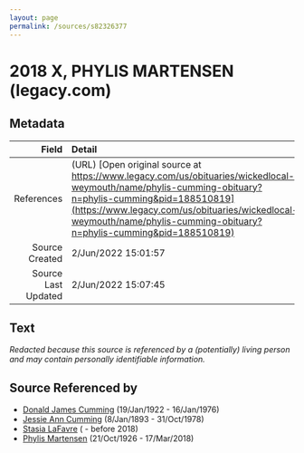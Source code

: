 ```yaml
---
layout: page
permalink: /sources/s82326377
---
```


# 2018 X, PHYLIS MARTENSEN (legacy.com)

## Metadata
Field | Detail
---:|:---
References | (URL) [Open original source at https://www.legacy.com/us/obituaries/wickedlocal-weymouth/name/phylis-cumming-obituary?n=phylis-cumming&pid=188510819](https://www.legacy.com/us/obituaries/wickedlocal-weymouth/name/phylis-cumming-obituary?n=phylis-cumming&pid=188510819)
Source Created | 2/Jun/2022 15:01:57
Source Last Updated | 2/Jun/2022 15:07:45

## Text

_Redacted because this source is referenced by a (potentially) living person and may contain personally identifiable information._

## Source Referenced by

* [Donald James Cumming](../people/@42110198@-donald-james-cumming-b1922-1-19-d1976-1-16.md) (19/Jan/1922 - 16/Jan/1976)
* [Jessie Ann Cumming](../people/@66222886@-jessie-ann-cumming-b1893-1-8-d1978-10-31.md) (8/Jan/1893 - 31/Oct/1978)
* [Stasia LaFavre](../people/@16839684@-stasia-lafavre-b-d2018.md) ( - before 2018)
* [Phylis Martensen](../people/@56344636@-phylis-martensen-b1926-10-21-d2018-3-17.md) (21/Oct/1926 - 17/Mar/2018)
